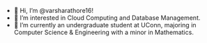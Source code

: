 - 👋 Hi, I’m @varsharathore16!
- 👀 I’m interested in Cloud Computing and Database Management.
- 🌱 I’m currently an undergraduate student at UConn, majoring in Computer Science & Engineering with a minor in Mathematics.

<!---
varsharathore16/varsharathore16 is a ✨ special ✨ repository because its `README.md` (this file) appears on your GitHub profile.
You can click the Preview link to take a look at your changes.
--->
